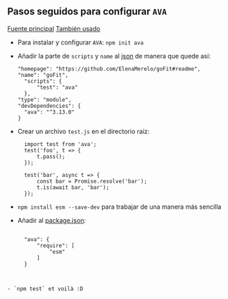 ## Pasos seguidos para configurar `AVA`

[Fuente principal](https://github.com/avajs/ava)
[También usado](https://stackoverflow.com/questions/41692023/es6-import-for-ava-test-not-working)

- Para instalar y configurar `AVA`: `npm init ava`
- Añadir la parte de `scripts` y `name` al [json](../package.json) de manera que quede así: 

  ~~~
  "homepage": "https://github.com/ElenaMerelo/goFit#readme",
  "name": "goFit",
	"scripts": {
		"test": "ava"
	},
  "type": "module",
  "devDependencies": {
    "ava": "^3.13.0"
  }
  ~~~

- Crear un archivo `test.js` en el directorio raíz: 
 
  ~~~
    import test from 'ava';
    test('foo', t => {
        t.pass();
    });

    test('bar', async t => {
        const bar = Promise.resolve('bar');
        t.is(await bar, 'bar');
    });
  ~~~

- `npm install esm --save-dev` para trabajar de una manera más sencilla 
- Añadir al [package.json](../package.json):
 
  ~~~
  
    "ava": {
        "require": [
            "esm"
        ]
    }
    
 ~~~

- `npm test` et voilà :D